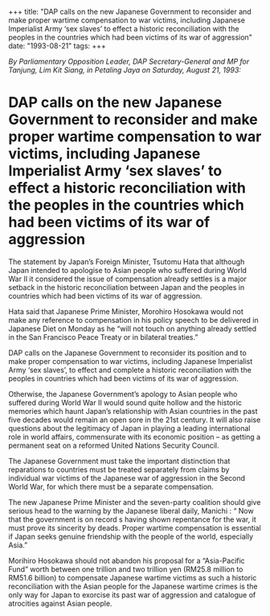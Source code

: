 +++ 
title: "DAP calls on the new Japanese Government to reconsider and make proper wartime compensation to war victims, including Japanese Imperialist Army ‘sex slaves’ to effect a historic reconciliation with the peoples in the countries which had been victims of its war of aggression"
date: "1993-08-21"
tags:
+++

_By Parliamentary Opposition Leader, DAP Secretary-General and MP for Tanjung, Lim Kit Siang, in Petaling Jaya on Saturday, August 21, 1993:_

# DAP calls on the new Japanese Government to reconsider and make proper wartime compensation to war victims, including Japanese Imperialist Army ‘sex slaves’ to effect a historic reconciliation with the peoples in the countries which had been victims of its war of aggression

The statement by Japan’s Foreign Minister, Tsutomu Hata that although Japan intended to apologise to Asian people who suffered during World War II it considered the issue of compensation already settles is a major setback in the historic reconciliation between Japan and the peoples in countries which had been victims of its war of aggression.</u>

Hata said that Japanese Prime Minister, Morohiro Hosokawa would not make any reference to compensation in his policy speech to be delivered in Japanese Diet on Monday as he “will not touch on anything already settled in the San Francisco Peace Treaty or in bilateral treaties.”

DAP calls on the Japanese Government to reconsider its position and to make proper compensation to war victims, including Japanese Imperialist Army ‘sex slaves’, to effect and complete a historic reconciliation with the peoples in countries which had been victims of its war of aggression.

Otherwise, the Japanese Government’s apology to Asian people who suffered during World War II would sound quite hollow and the historic memories which haunt Japan’s relationship with Asian countries in the past five decades would remain an open sore in the 21st century. It will also raise questions about the legitimacy of Japan in playing a leading international role in world affairs, commensurate with its economic position – as getting a permanent seat on a reformed United Nations Security Council.

The Japanese Government must take the important distinction that reparations to countries must be treated separately from claims by individual war victims of the Japanese war of aggression in the Second World War, for which there must be a separate compensation.

The new Japanese Prime Minister and the seven-party coalition should give serious head to the warning by the Japanese liberal daily, Manichi : “ Now that the government is on record s having shown repentance for the war, it must prove its sincerity by deads. Proper wartime compensation is essential if Japan seeks genuine friendship with the people of the world, especially Asia.”

Morihiro Hosokawa should not abandon his proposal for a “Asia-Pacific Fund” worth between one trillion and two trillion yen (RM25.8 million to RM51.6 billion) to compensate Japanese wartime victims as such a historic reconciliation with the Asian people for the Japanese wartime crimes is the only way for Japan to exorcise its past war of aggression and catalogue of atrocities against Asian people.
 
